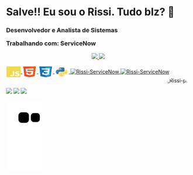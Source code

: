 <h1>Salve!! Eu sou o Rissi. Tudo blz? 👋</h1>
<h3>
<p>Desenvolvedor e Analista de Sistemas
<p>Trabalhando com: ServiceNow
</h3>



<div align="center">
  <a href="https://github.com/matheus522">
  <img height="180em" src="https://github-readme-stats.vercel.app/api?username=matheus522&show_icons=true&theme=aura&include_all_commits=true&count_private=true"/>
  <img height="180em" src="https://github-readme-stats.vercel.app/api/top-langs/?username=matheus522&layout=compact&langs_count=7&theme=aura"/>
</div>

  
  
  <div style="display: inline_block"><br>
  <img align="center" alt="Rissi-Js" height="30" width="40" src="https://raw.githubusercontent.com/devicons/devicon/master/icons/javascript/javascript-plain.svg">
  <img align="center" alt="Rissi-HTML" height="30" width="40" src="https://raw.githubusercontent.com/devicons/devicon/master/icons/html5/html5-original.svg">
  <img align="center" alt="Rissi-CSS" height="30" width="40" src="https://raw.githubusercontent.com/devicons/devicon/master/icons/css3/css3-original.svg">
  <img align="center" alt="Rissi-Python" height="30" width="40" src="https://raw.githubusercontent.com/devicons/devicon/master/icons/python/python-original.svg">
  <img align="center" alt="Rissi-ServiceNow" height="30" width="40" src="https://res.cloudinary.com/crunchbase-production/image/upload/c_lpad,h_170,w_170,f_auto,b_white,q_auto:eco,dpr_1/oqlhmj2lqzepoxxgst4m">
   <img align="center" alt="Rissi-ServiceNow" height="30" width="40" src="https://icon-library.com/images/salesforce-com-icon/salesforce-com-icon-17.jpg">
  
  <img align="right" alt="Rissi-pic" height="120" style="border-radius:50px;" src="https://lh3.googleusercontent.com/a/AEdFTp669w_gYjFlXRouf6JCmOm9ryHB6D0-K2S6p_YJaQ=s432-p-rw-no">
</div>
  
  ##
  
  <div>
  
  <a href="https://instagram.com/matheus_rissi" target="_blank"><img src="https://img.shields.io/badge/-Instagram-%23E4405F?style=for-the-badge&logo=instagram&logoColor=white" target="_blank"></a> 
  <a href = "mailto:mrissiwork@gmail.com"><img src="https://img.shields.io/badge/-Gmail-%23333?style=for-the-badge&logo=gmail&logoColor=white" target="_blank"></a>
  <a href="https://www.linkedin.com/in/matheus-rissi-449760186/" target="_blank"><img src="https://img.shields.io/badge/-LinkedIn-%230077B5?style=for-the-badge&logo=linkedin&logoColor=white" target="_blank"></a> 

  </div>
    
  ![Snake animation](https://github.com/matheus522/matheus522/blob/output/github-contribution-grid-snake.svg)
   
